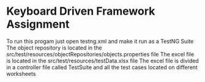 # Keyboard Driven Framework Assignment

To run this progam just open testng.xml and make it run as a TestNG Suite
The object repository is located in the src/test/resources/objectRepositories/objects.properties file
The excel file is located in the src/test/resources/testData.xlsx file
The excel file is divided in a controller file called TestSuite and all the test cases located on different worksheets

